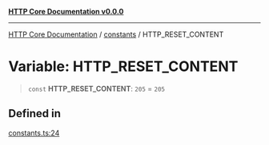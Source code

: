 [**HTTP Core Documentation v0.0.0**](../../README.md)

***

[HTTP Core Documentation](../../modules.md) / [constants](../README.md) / HTTP\_RESET\_CONTENT

# Variable: HTTP\_RESET\_CONTENT

> `const` **HTTP\_RESET\_CONTENT**: `205` = `205`

## Defined in

[constants.ts:24](https://github.com/stonemjs/http-core/blob/89981cacc9858cf786fba9df03b328b6b56a5b75/src/constants.ts#L24)
